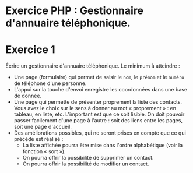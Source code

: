# Exercice PHP : Gestionnaire d'annuaire téléphonique.

# Exercice 1

Écrire un gestionnaire d'annuaire téléphonique.
Le minimum à atteindre :

- Une page (formulaire) qui permet de saisir le `nom`, le `prénom` et le `numéro` de téléphone d'une personne.
- L'appui sur la touche d'envoi enregistre les coordonnées dans une base de donnée.
- Une page qui permette de présenter proprement la liste des contacts. Vous avez le choix sur le sens à donner au mot « proprement » : en tableau, en liste, etc. L'important est que ce soit lisible.
On doit pouvoir passer facilement d'une page à l'autre : soit des liens entre les pages, soit une page d'accueil.
- Des améliorations possibles, qui ne seront prises en compte que ce qui précède est réalisé :
  - La liste affichée pourra être mise dans l'ordre alphabétique (voir la fonction « sort »).
  - On pourra offrir la possibilité de supprimer un contact.
  - On pourra offrir la possibilité de modifier un contact.
